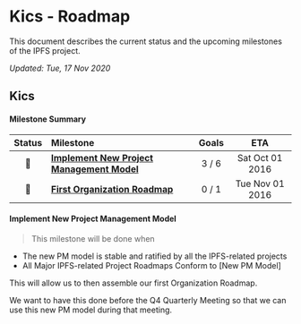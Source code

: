 # Kics - Roadmap

This document describes the current status and the upcoming milestones of the IPFS project.

*Updated: Tue, 17 Nov 2020*

## Kics

#### Milestone Summary

| Status | Milestone | Goals | ETA |
| :---: | :--- | :---: | :---: |
| 🚀 | **[Implement New Project Management Model](#implement-new-project-management-model)** | 3 / 6 | Sat Oct 01 2016 |
| 🚀 | **[First Organization Roadmap](#first-organization-roadmap)** | 0 / 1 | Tue Nov 01 2016 |

#### Implement New Project Management Model

> This milestone will be done when 
* The new PM model is stable and ratified by all the IPFS-related projects
* All Major IPFS-related Project Roadmaps Conform to [New PM Model]

This will allow us to then assemble our first Organization Roadmap.

We want to have this done before the Q4 Quarterly Meeting so that we can use this new PM model during that meeting.

